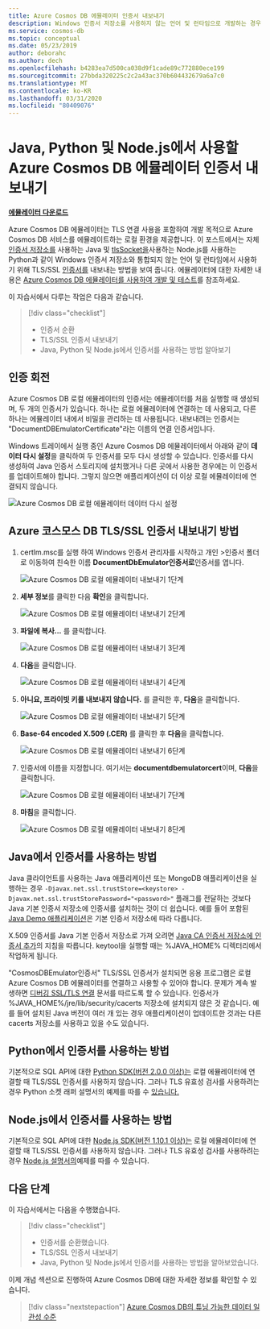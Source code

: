 ```yaml
---
title: Azure Cosmos DB 에뮬레이터 인증서 내보내기
description: Windows 인증서 저장소를 사용하지 않는 언어 및 런타임으로 개발하는 경우 TLS/SSL 인증서를 내보내고 관리해야 합니다. 이 게시물에서는 단계별 지침을 제공합니다.
ms.service: cosmos-db
ms.topic: conceptual
ms.date: 05/23/2019
author: deborahc
ms.author: dech
ms.openlocfilehash: b4283ea7d500ca038d9f1cade89c772880ece199
ms.sourcegitcommit: 27bbda320225c2c2a43ac370b604432679a6a7c0
ms.translationtype: MT
ms.contentlocale: ko-KR
ms.lasthandoff: 03/31/2020
ms.locfileid: "80409076"
---
```

# <a name="export-the-azure-cosmos-db-emulator-certificates-for-use-with-java-python-and-nodejs"></a>Java, Python 및 Node.js에서 사용할 Azure Cosmos DB 에뮬레이터 인증서 내보내기

[**에뮬레이터 다운로드**](https://aka.ms/cosmosdb-emulator)

Azure Cosmos DB 에뮬레이터는 TLS 연결 사용을 포함하여 개발 목적으로 Azure Cosmos DB 서비스를 에뮬레이트하는 로컬 환경을 제공합니다. 이 포스트에서는 자체 [인증서 저장소를](https://docs.oracle.com/cd/E19830-01/819-4712/ablqw/index.html) 사용하는 Java 및 [tlsSocket을](https://nodejs.org/api/tls.html#tls_tls_connect_options_callback)사용하는 Node.js를 사용하는 Python과 같이 Windows 인증서 저장소와 통합되지 않는 언어 및 런타임에서 사용하기 위해 TLS/SSL [인증서를](https://docs.python.org/2/library/ssl.html) 내보내는 방법을 보여 줍니다. 에뮬레이터에 대한 자세한 내용은 [Azure Cosmos DB 에뮬레이터를 사용하여 개발 및 테스트](./local-emulator.md)를 참조하세요.

이 자습서에서 다루는 작업은 다음과 같습니다.

> [!div class="checklist"]
> * 인증서 순환
> * TLS/SSL 인증서 내보내기
> * Java, Python 및 Node.js에서 인증서를 사용하는 방법 알아보기

## <a name="certification-rotation"></a>인증 회전

Azure Cosmos DB 로컬 에뮬레이터의 인증서는 에뮬레이터를 처음 실행할 때 생성되며, 두 개의 인증서가 있습니다. 하나는 로컬 에뮬레이터에 연결하는 데 사용되고, 다른 하나는 에뮬레이터 내에서 비밀을 관리하는 데 사용됩니다. 내보내려는 인증서는 "DocumentDBEmulatorCertificate"라는 이름의 연결 인증서입니다.

Windows 트레이에서 실행 중인 Azure Cosmos DB 에뮬레이터에서 아래와 같이 **데이터 다시 설정**을 클릭하여 두 인증서를 모두 다시 생성할 수 있습니다. 인증서를 다시 생성하여 Java 인증서 스토리지에 설치했거나 다른 곳에서 사용한 경우에는 이 인증서를 업데이트해야 합니다. 그렇지 않으면 애플리케이션이 더 이상 로컬 에뮬레이터에 연결되지 않습니다.

![Azure Cosmos DB 로컬 에뮬레이터 데이터 다시 설정](./media/local-emulator-export-ssl-certificates/database-local-emulator-reset-data.png)

## <a name="how-to-export-the-azure-cosmos-db-tlsssl-certificate"></a>Azure 코스모스 DB TLS/SSL 인증서 내보내기 방법

1. certlm.msc를 실행 하여 Windows 인증서 관리자를 시작하고 개인 >인증서 폴더로 이동하여 친숙한 이름 **DocumentDbEmulator인증서로**인증서를 엽니다.

    ![Azure Cosmos DB 로컬 에뮬레이터 내보내기 1단계](./media/local-emulator-export-ssl-certificates/database-local-emulator-export-step-1.png)

2. **세부 정보**를 클릭한 다음 **확인**을 클릭합니다.

    ![Azure Cosmos DB 로컬 에뮬레이터 내보내기 2단계](./media/local-emulator-export-ssl-certificates/database-local-emulator-export-step-2.png)

3. **파일에 복사...** 를 클릭합니다.

    ![Azure Cosmos DB 로컬 에뮬레이터 내보내기 3단계](./media/local-emulator-export-ssl-certificates/database-local-emulator-export-step-3.png)

4. **다음**을 클릭합니다.

    ![Azure Cosmos DB 로컬 에뮬레이터 내보내기 4단계](./media/local-emulator-export-ssl-certificates/database-local-emulator-export-step-4.png)

5. **아니요, 프라이빗 키를 내보내지 않습니다.** 를 클릭한 후, **다음**을 클릭합니다.

    ![Azure Cosmos DB 로컬 에뮬레이터 내보내기 5단계](./media/local-emulator-export-ssl-certificates/database-local-emulator-export-step-5.png)

6. **Base-64 encoded X.509 (.CER)** 를 클릭한 후 **다음**을 클릭합니다.

    ![Azure Cosmos DB 로컬 에뮬레이터 내보내기 6단계](./media/local-emulator-export-ssl-certificates/database-local-emulator-export-step-6.png)

7. 인증서에 이름을 지정합니다. 여기서는 **documentdbemulatorcert**이며, **다음**을 클릭합니다.

    ![Azure Cosmos DB 로컬 에뮬레이터 내보내기 7단계](./media/local-emulator-export-ssl-certificates/database-local-emulator-export-step-7.png)

8. **마침**을 클릭합니다.

    ![Azure Cosmos DB 로컬 에뮬레이터 내보내기 8단계](./media/local-emulator-export-ssl-certificates/database-local-emulator-export-step-8.png)

## <a name="how-to-use-the-certificate-in-java"></a>Java에서 인증서를 사용하는 방법

Java 클라이언트를 사용하는 Java 애플리케이션 또는 MongoDB 애플리케이션을 실행하는 경우 `-Djavax.net.ssl.trustStore=<keystore> -Djavax.net.ssl.trustStorePassword="<password>"` 플래그를 전달하는 것보다 Java 기본 인증서 저장소에 인증서를 설치하는 것이 더 쉽습니다. 예를 들어 포함된 [Java Demo 애플리케이션](https://localhost:8081/_explorer/index.html)은 기본 인증서 저장소에 따라 다릅니다.

X.509 인증서를 Java 기본 인증서 저장소로 가져 오려면 [Java CA 인증서 저장소에 인증서 추가](https://docs.microsoft.com/azure/java-add-certificate-ca-store)의 지침을 따릅니다. keytool을 실행할 때는 %JAVA_HOME% 디렉터리에서 작업하게 됩니다.

"CosmosDBEmulator인증서" TLS/SSL 인증서가 설치되면 응용 프로그램은 로컬 Azure Cosmos DB 에뮬레이터를 연결하고 사용할 수 있어야 합니다. 문제가 계속 발생하면 [디버깅 SSL/TLS 연결](https://docs.oracle.com/javase/7/docs/technotes/guides/security/jsse/ReadDebug.html) 문서를 따르도록 할 수 있습니다. 인증서가 %JAVA_HOME%/jre/lib/security/cacerts 저장소에 설치되지 않은 것 같습니다. 예를 들어 설치된 Java 버전이 여러 개 있는 경우 애플리케이션이 업데이트한 것과는 다른 cacerts 저장소를 사용하고 있을 수도 있습니다.

## <a name="how-to-use-the-certificate-in-python"></a>Python에서 인증서를 사용하는 방법

기본적으로 SQL API에 대한 [Python SDK(버전 2.0.0 이상)는](sql-api-sdk-python.md) 로컬 에뮬레이터에 연결할 때 TLS/SSL 인증서를 사용하지 않습니다. 그러나 TLS 유효성 검사를 사용하려는 경우 Python 소켓 래퍼 설명서의 예제를 따를 수 [있습니다.](https://docs.python.org/2/library/ssl.html)

## <a name="how-to-use-the-certificate-in-nodejs"></a>Node.js에서 인증서를 사용하는 방법

기본적으로 SQL API에 대한 [Node.js SDK(버전 1.10.1 이상)는](sql-api-sdk-node.md) 로컬 에뮬레이터에 연결할 때 TLS/SSL 인증서를 사용하지 않습니다. 그러나 TLS 유효성 검사를 사용하려는 경우 [Node.js 설명서의](https://nodejs.org/api/tls.html#tls_tls_connect_options_callback)예제를 따를 수 있습니다.

## <a name="next-steps"></a>다음 단계

이 자습서에서는 다음을 수행했습니다.

> [!div class="checklist"]
> * 인증서를 순환했습니다.
> * TLS/SSL 인증서 내보내기
> * Java, Python 및 Node.js에서 인증서를 사용하는 방법을 알아보았습니다.

이제 개념 섹션으로 진행하여 Azure Cosmos DB에 대한 자세한 정보를 확인할 수 있습니다. 

> [!div class="nextstepaction"]
>[Azure Cosmos DB의 튜닝 가능한 데이터 일관성 수준](../cosmos-db/consistency-levels.md)
